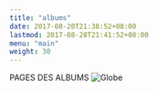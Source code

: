 ```yaml
---
title: "albums"
date: 2017-08-20T21:38:52+08:00
lastmod: 2017-08-28T21:41:52+08:00
menu: "main"
weight: 30
---
```

PAGES DES ALBUMS
![Globe](https://upload.wikimedia.org/wikipedia/commons/thumb/6/67/Octicons-globe.svg/240px-Octicons-globe.svg.png)
